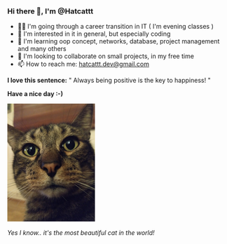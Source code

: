 <h3>Hi there 👋, I'm @Hatcattt</h3>

- 👨‍💻 I'm going through a career transition in IT ( I'm evening classes )
- 👀 I'm interested in it in general, but especially coding
- 🌱 I'm learning oop concept, networks, database, project management and many others
- 💞️ I'm looking to collaborate on small projects, in my free time
- 📫 How to reach me: hatcattt.dev@gmail.com

**I love this sentence:** " Always being positive is the key to happiness! "

**Have a nice day :-)**

<img src="https://github.com/Hatcattt/Hatcattt/blob/main/Carlos.jpg" width="200px" height="269px"><br>

*Yes I know.. it's the most beautiful cat in the world!*
